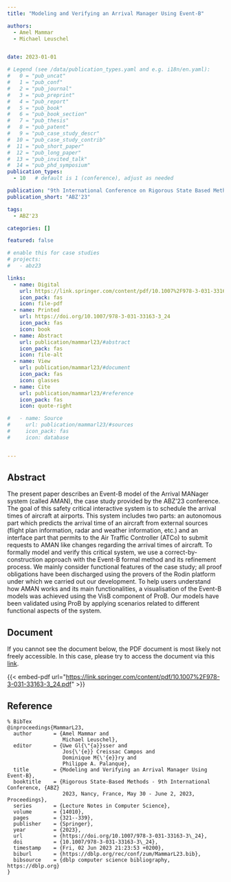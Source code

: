 ```yaml
---
title: "Modeling and Verifying an Arrival Manager Using Event-B"

authors:
  - Amel Mammar
  - Michael Leuschel


date: 2023-01-01

# Legend (see /data/publication_types.yaml and e.g. i18n/en.yaml): 
#   0 = "pub_uncat"
#   1 = "pub_conf"
#   2 = "pub_journal"
#   3 = "pub_preprint"
#   4 = "pub_report"
#   5 = "pub_book"
#   6 = "pub_book_section"
#   7 = "pub_thesis"
#   8 = "pub_patent"
#   9 = "pub_case_study_descr"
#  10 = "pub_case_study_contrib"
#  11 = "pub_short_paper"
#  12 = "pub_long_paper"
#  13 = "pub_invited_talk"
#  14 = "pub_phd_symposium"
publication_types:
  - 10   # default is 1 (conference), adjust as needed

publication: "9th International Conference on Rigorous State Based Methods (ABZ'23)"
publication_short: "ABZ'23"

tags:
  - ABZ'23

categories: []

featured: false

# enable this for case studies
# projects:
#   - abz23

links:
  - name: Digital
    url: https://link.springer.com/content/pdf/10.1007%2F978-3-031-33163-3_24.pdf
    icon_pack: fas
    icon: file-pdf
  - name: Printed
    url: https://doi.org/10.1007/978-3-031-33163-3_24
    icon_pack: fas
    icon: book
  - name: Abstract
    url: publication/mammarl23/#abstract
    icon_pack: fas
    icon: file-alt
  - name: View
    url: publication/mammarl23/#document
    icon_pack: fas
    icon: glasses
  - name: Cite
    url: publication/mammarl23/#reference
    icon_pack: fas
    icon: quote-right

#   - name: Source
#     url: publication/mammarl23/#sources
#     icon_pack: fas
#     icon: database


---
```


## Abstract

The present paper describes an Event-B model of the Arrival MANager system (called AMAN), the case study provided by the ABZ’23 conference. The goal of this safety critical interactive system is to schedule the arrival times of aircraft at airports. This system includes two parts: an autonomous part which predicts the arrival time of an aircraft from external sources (flight plan information, radar and weather information, etc.) and an interface part that permits to the Air Traffic Controller (ATCo) to submit requests to AMAN like changes regarding the arrival times of aircraft. To formally model and verify this critical system, we use a correct-by-construction approach with the Event-B formal method and its refinement process. We mainly consider functional features of the case study; all proof obligations have been discharged using the provers of the Rodin platform under which we carried out our development. To help users understand how AMAN works and its main functionalities, a visualisation of the Event-B models was achieved using the VisB component of ProB. Our models have been validated using ProB by applying scenarios related to different functional aspects of the system.

## Document

If you cannot see the document below, the PDF document is most likely not freely accessible. In this case, please try to access the document via this <a href="https://link.springer.com/content/pdf/10.1007%2F978-3-031-33163-3_24.pdf">link</a>.

{{< embed-pdf url="https://link.springer.com/content/pdf/10.1007%2F978-3-031-33163-3_24.pdf" >}}

## Reference

```
% BibTex
@inproceedings{MammarL23,
  author       = {Amel Mammar and
                  Michael Leuschel},
  editor       = {Uwe Gl{\"{a}}sser and
                  Jos{\'{e}} Creissac Campos and
                  Dominique M{\'{e}}ry and
                  Philippe A. Palanque},
  title        = {Modeling and Verifying an Arrival Manager Using Event-B},
  booktitle    = {Rigorous State-Based Methods - 9th International Conference, {ABZ}
                  2023, Nancy, France, May 30 - June 2, 2023, Proceedings},
  series       = {Lecture Notes in Computer Science},
  volume       = {14010},
  pages        = {321--339},
  publisher    = {Springer},
  year         = {2023},
  url          = {https://doi.org/10.1007/978-3-031-33163-3\_24},
  doi          = {10.1007/978-3-031-33163-3\_24},
  timestamp    = {Fri, 02 Jun 2023 21:23:53 +0200},
  biburl       = {https://dblp.org/rec/conf/zum/MammarL23.bib},
  bibsource    = {dblp computer science bibliography, https://dblp.org}
}


```

<!-- # add information for case study papers (if available)
## Sources

- **Used formal method:**
  [ASM](/method/asm)
- **Resources and tools:**
  Asmeta

For more information, please contact the <a href ="mailto:silvia.bonfanti@unibg.it;arcaini@nii.ac.jp;angelo.gargantini@unibg.it;scandurra@unibg.it;elvinia.riccobene@unimi.it">authors</a>-->

